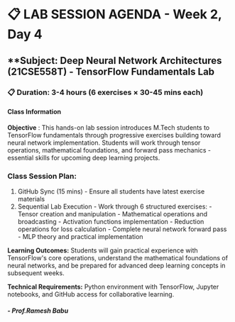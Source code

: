 

# 📋 **LAB SESSION AGENDA - Week 2, Day 4** 

## **Subject: Deep Neural Network Architectures (21CSE558T) - TensorFlow Fundamentals Lab

### 📋 **Duration: 3-4 hours (6 exercises × 30-45 mins each)**

#### **Class Information**

  **Objective** : This hands-on lab session introduces M.Tech students to TensorFlow fundamentals through progressive exercises building toward neural network implementation. Students will work through tensor operations, mathematical foundations, and forward pass mechanics - essential skills for upcoming deep learning projects.
### **Class Session Plan:**
  1. GitHub Sync (15 mins) - Ensure all students have latest exercise materials
  2. Sequential Lab Execution - Work through 6 structured exercises:
    - Tensor creation and manipulation
    - Mathematical operations and broadcasting
    - Activation functions implementation
    - Reduction operations for loss calculation
    - Complete neural network forward pass
    - MLP theory and practical implementation

  **Learning Outcomes:** Students will gain practical experience with TensorFlow's core operations, understand the mathematical foundations of neural networks, and be prepared for advanced deep learning concepts in subsequent weeks.

  **Technical Requirements:** Python environment with TensorFlow, Jupyter notebooks, and GitHub access for collaborative learning.

##### - Prof.Ramesh Babu


